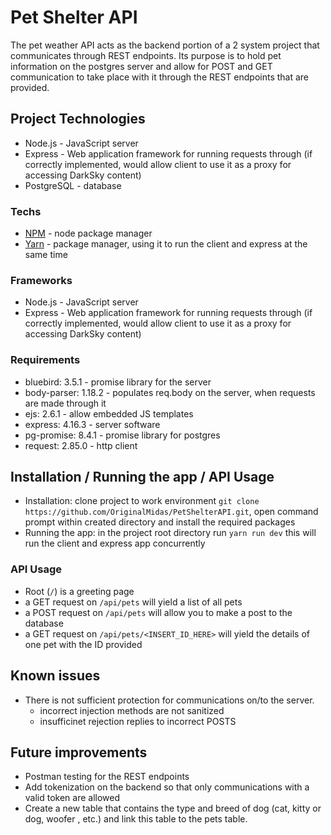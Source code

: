 # Pet Shelter API

The pet weather API acts as the backend portion of a 2 system project that communicates through REST endpoints. Its purpose is to hold pet information on the postgres server and allow for POST and GET communication to take place with it through the REST endpoints that are provided. 

## Project Technologies

*   Node.js - JavaScript server
*   Express - Web application framework for running requests through (if correctly implemented, would allow client to use it as a proxy for accessing DarkSky content)
*   PostgreSQL - database

### Techs

*   [NPM](https://www.npmjs.com/) - node package manager
*   [Yarn](https://yarnpkg.com/en/) - package manager, using it to run the client and express at the same time

### Frameworks

*   Node.js - JavaScript server
*   Express - Web application framework for running requests through (if correctly implemented, would allow client to use it as a proxy for accessing DarkSky content)

### Requirements

*   bluebird: 3.5.1 - promise library for the server
*   body-parser: 1.18.2 - populates req.body on the server, when requests are made through it
*   ejs: 2.6.1 - allow embedded JS templates
*   express: 4.16.3 - server software
*   pg-promise: 8.4.1 - promise library for postgres
*   request: 2.85.0 - http client

## Installation / Running the app / API Usage

*   Installation: clone project to work environment `git clone https://github.com/OriginalMidas/PetShelterAPI.git`, open command prompt within created directory and install the required packages
*   Running the app: in the project root directory run `yarn run dev` this will run the client and express app concurrently

### API Usage
* Root (`/`) is a greeting page
* a GET request on `/api/pets` will yield a list of all pets 
* a POST request on `/api/pets` will allow you to make a post to the database
* a GET request on `/api/pets/<INSERT_ID_HERE>` will yield the details of one pet with the ID provided

## Known issues

*   There is not sufficient protection for communications on/to the server.
    *   incorrect injection methods are not sanitized
    *   insufficinet rejection replies to incorrect POSTS

## Future improvements

*   Postman testing for the REST endpoints
*   Add tokenization on the backend so that only communications with a valid token are allowed
*   Create a new table that contains the type and breed of dog (cat, kitty or dog, woofer , etc.) and link this table to the pets table. 
